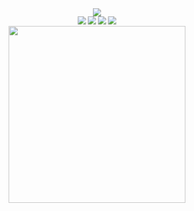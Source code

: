 <div align="center">
  <img src="https://www.codewars.com/users/Decimoz/badges/large" />
  <div>
  <img src="https://img.shields.io/badge/c++-%2300599C.svg?style=for-the-badge&logo=c%2B%2B&logoColor=white"/>
  <img src="https://img.shields.io/badge/Java-ED8B00?style=for-the-badge&logo=openjdk&logoColor=white"/>
  <img src="https://img.shields.io/badge/go-%2300ADD8.svg?style=for-the-badge&logo=go&logoColor=white"/>
  <img src="https://img.shields.io/badge/typescript-%23007ACC.svg?style=for-the-badge&logo=typescript&logoColor=white"/>
  </div>
  <div align="center">
   <img width="350" src="https://github-readme-stats.vercel.app/api/top-langs/?username=decimozs&layout=compact&langs_count=8&theme=onedark&hide_border=true&hide=html,css,scss,pug,makefile,json,jsx&title_color=58A6FF&icon_color=1F6FEB&text_color=C3D1D9&bg_color=0D1117&hide_progress=true" />

    
  </div>
</div>
